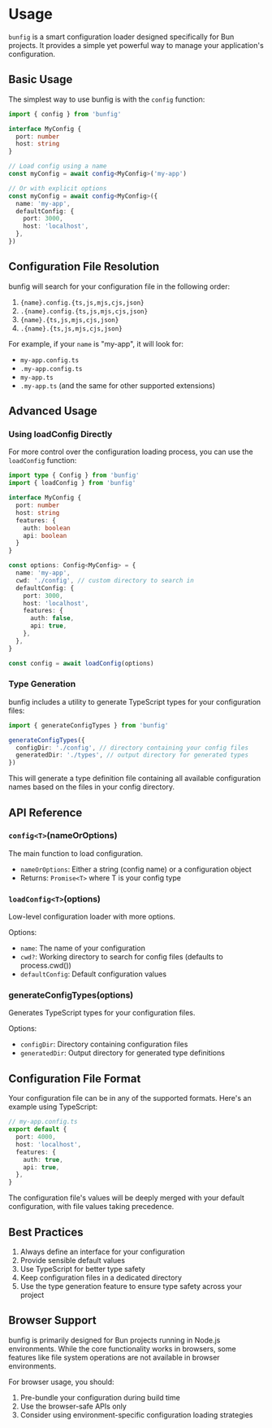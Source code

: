 # Usage

`bunfig` is a smart configuration loader designed specifically for Bun projects. It provides a simple yet powerful way to manage your application's configuration.

## Basic Usage

The simplest way to use bunfig is with the `config` function:

```ts
import { config } from 'bunfig'

interface MyConfig {
  port: number
  host: string
}

// Load config using a name
const myConfig = await config<MyConfig>('my-app')

// Or with explicit options
const myConfig = await config<MyConfig>({
  name: 'my-app',
  defaultConfig: {
    port: 3000,
    host: 'localhost',
  },
})
```

## Configuration File Resolution

bunfig will search for your configuration file in the following order:

1. `{name}.config.{ts,js,mjs,cjs,json}`
2. `.{name}.config.{ts,js,mjs,cjs,json}`
3. `{name}.{ts,js,mjs,cjs,json}`
4. `.{name}.{ts,js,mjs,cjs,json}`

For example, if your `name` is "my-app", it will look for:

- `my-app.config.ts`
- `.my-app.config.ts`
- `my-app.ts`
- `.my-app.ts`
(and the same for other supported extensions)

## Advanced Usage

### Using loadConfig Directly

For more control over the configuration loading process, you can use the `loadConfig` function:

```ts
import type { Config } from 'bunfig'
import { loadConfig } from 'bunfig'

interface MyConfig {
  port: number
  host: string
  features: {
    auth: boolean
    api: boolean
  }
}

const options: Config<MyConfig> = {
  name: 'my-app',
  cwd: './config', // custom directory to search in
  defaultConfig: {
    port: 3000,
    host: 'localhost',
    features: {
      auth: false,
      api: true,
    },
  },
}

const config = await loadConfig(options)
```

### Type Generation

bunfig includes a utility to generate TypeScript types for your configuration files:

```ts
import { generateConfigTypes } from 'bunfig'

generateConfigTypes({
  configDir: './config', // directory containing your config files
  generatedDir: './types', // output directory for generated types
})
```

This will generate a type definition file containing all available configuration names based on the files in your config directory.

## API Reference

### `config<T>`(nameOrOptions)

The main function to load configuration.

- `nameOrOptions`: Either a string (config name) or a configuration object
- Returns: `Promise<T>` where T is your config type

### `loadConfig<T>`(options)

Low-level configuration loader with more options.

Options:

- `name`: The name of your configuration
- `cwd?`: Working directory to search for config files (defaults to process.cwd())
- `defaultConfig`: Default configuration values

### generateConfigTypes(options)

Generates TypeScript types for your configuration files.

Options:

- `configDir`: Directory containing configuration files
- `generatedDir`: Output directory for generated type definitions

## Configuration File Format

Your configuration file can be in any of the supported formats. Here's an example using TypeScript:

```ts
// my-app.config.ts
export default {
  port: 4000,
  host: 'localhost',
  features: {
    auth: true,
    api: true,
  },
}
```

The configuration file's values will be deeply merged with your default configuration, with file values taking precedence.

## Best Practices

1. Always define an interface for your configuration
2. Provide sensible default values
3. Use TypeScript for better type safety
4. Keep configuration files in a dedicated directory
5. Use the type generation feature to ensure type safety across your project

## Browser Support

bunfig is primarily designed for Bun projects running in Node.js environments. While the core functionality works in browsers, some features like file system operations are not available in browser environments.

For browser usage, you should:

1. Pre-bundle your configuration during build time
2. Use the browser-safe APIs only
3. Consider using environment-specific configuration loading strategies
